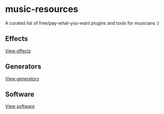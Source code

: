 # music-resources

A curated list of free/pay-what-you-want plugins and tools for musicians :)

## Effects
[View effects](https://liliantdn.github.io/music-resources/effects.html)

## Generators
[View generators](https://liliantdn.github.io/music-resources/generators.html)

## Software
[View software](https://liliantdn.github.io/music-resources/software.html)

